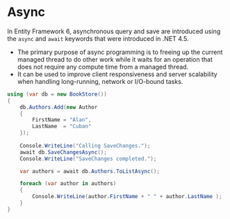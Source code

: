 # Async

In Entity Framework 6, asynchronous query and save are introduced using the `async` and `await` keywords that were introduced in .NET 4.5. 

 - The primary purpose of async programming is to freeing up the current managed thread to do other work while it waits for an operation that does not require any compute time from a managed thread.
 - It can be used to improve client responsiveness and server scalability when handling long-running, network or I/O-bound tasks.

```csharp
using (var db = new BookStore())
{
    db.Authors.Add(new Author
    {
        FirstName = "Alan",
		LastName  = "Cuban"
    });
	
    Console.WriteLine("Calling SaveChanges.");
    await db.SaveChangesAsync();
    Console.WriteLine("SaveChanges completed.");

    var authors = await db.Authors.ToListAsync();

    foreach (var author in authors)
    {
        Console.WriteLine(author.FirstName + " " + author.LastName );
    }
}
```

